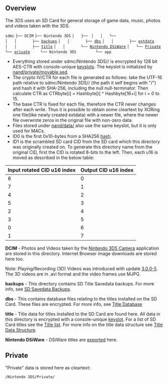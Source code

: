 ## Overview

The 3DS uses an SD Card for general storage of game data, music, photos
and videos taken with the 3DS.

`sdmc`
`├── DCIM`
`├── Nintendo 3DS`
`│   ├── `<ID0>
`│   │   └── `<ID1>
`│   │       ├── `[`backups`](SD_Savedata_Backups "wikilink")
`│   │       ├── `[`dbs`](Title_Database "wikilink")
`│   │       ├── `[`extdata`](extdata "wikilink")
`│   │       ├── `[`title`](Title_Data_Structure "wikilink")
`│   │       └── `[`Nintendo DSiWare`](DSiWare_Exports "wikilink")
`│   └── `[`Private`](SD_Filesystem#Private "wikilink")
`└── `[`private`](SD_Filesystem#Other_Private_Data "wikilink")
`    └── Nintendo 3DS`
`        └── app`

- Everything stored under sdmc/Nintendo 3DS/<ID0>/<ID1> is encrypted by
  128 bit AES-CTR with console-unique [keyslots](AES "wikilink"). The
  keyslot is initialized by
  [nand/private/movable.sed](nand/private/movable.sed "wikilink").
- The crypto IV/CTR for each file is generated as follows: take the
  UTF-16 path relative to sdmc/Nintendo 3DS/<ID0>/<ID1> (the path it
  self begins with "/") and hash it with SHA-256, including the null
  null-terminator. Then calculate CTR as CTRbyte\[i\] = Hashbyte\[i\] ^
  Hashbyte\[16+i\] for i = 0 to 15.
- The base CTR is fixed for each file, therefore the CTR never changes
  after each write. Thus it is possible to obtain some cleartext by
  XORing one file(like newly created extdata) with a newer file, where
  the newer file overwrote zeros in the original file with non-zero
  data.
- Files stored under [nand/data/<ID0>](Flash_Filesystem "wikilink") also
  use the same keyslot, but it is only used for MACs.
- ID0 is the first 0x10-bytes from a SHA256
  [hash](nand/private/movable.sed "wikilink").
- ID1 is the scrambled SD card CID from the SD card which this directory
  was originally created on. To generate this directory name from the
  original CID, first the CID is rotated 8-bits to the left. Then, each
  u16 is moved as described in the below table:

| Input rotated CID u16 index | Output CID u16 index |
|-----------------------------|----------------------|
| 6                           | 0                    |
| 7                           | 1                    |
| 4                           | 2                    |
| 5                           | 3                    |
| 2                           | 4                    |
| 3                           | 5                    |
| 0                           | 6                    |
| 1                           | 7                    |

**DCIM** - Photos and Videos taken by the [Nintendo 3DS
Camera](Nintendo_3DS_Camera "wikilink") application are stored in this
directory. Internet Browser image downloads are stored here too.

Note: Playing/Recording (3D) Videos was introduced with update
[3.0.0-5](3.0.0-5 "wikilink"). The 3D videos are in .avi format and the
video frames use MJPG.

**backups** - This directory contains SD Title Savedata backups. For
more info, see [SD Savedata Backups](SD_Savedata_Backups "wikilink").

**dbs** - This contains database files relating to the titles installed
on the SD Card. These files are encrypted. For more info, see [Title
Database](Title_Database "wikilink")

**title** - Title data for titles installed to the SD Card are found
here. All data in this directory is encrypted with a console-unique
[keyslot](AES "wikilink"). For a list of SD Card titles see the [Title
list](Title_list "wikilink"). For more info on the title data structure
see [Title Data Structure](Title_Data_Structure "wikilink").

**Nintendo DSiWare** - DSiWare titles are
[exported](DSiWare_Exports "wikilink") here.

## Private

"Private" data is stored here as cleartext:

`/Nintendo 3DS/Private/`

<Title ID Low>

/

`00020400 - Nintendo 3DS Camera `
`00020500 - Nintendo 3DS Sound`

Under the camera private dir is [phtcache.bin](phtcache.bin "wikilink").
When you want to install and see pictures with 3DS, rename to 8
numbers.mpo and save it on /DCIM. Under the sound private dir is:
voice/XX/\*.m4a. Where XX is 01-10, with sound saved as .m4a.

## Other Private Data

There is also a directory called "private" on the root of the SD card
that contains data, in which would otherwise be completely different
from what the Nintendo 3DS normally uses, but known to the application
itself.

Some apps, such as Flipnote Studio 3D create a directory called
"private" on the root of the SD Card, it contains a Nintendo 3DS
directory inside it. Inside the app directory contains a directory with
the game code of the application (eg. "JKZP" for Flipnote Studio 3D),
then its corresponding data, as shown here:

`/private/Nintendo 3DS/app/`<Game Code>`/`

In this case of Flipnote Studio 3D, there are multiple files with an ID,
then ending with the .kwz extension. There is also a !!.lst file as
well.